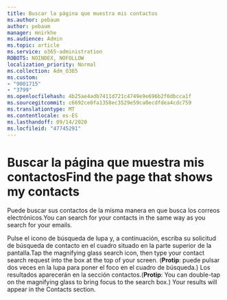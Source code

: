 ```yaml
---
title: Buscar la página que muestra mis contactos
ms.author: pebaum
author: pebaum
manager: mnirkhe
ms.audience: Admin
ms.topic: article
ms.service: o365-administration
ROBOTS: NOINDEX, NOFOLLOW
localization_priority: Normal
ms.collection: Adm_O365
ms.custom:
- "9001715"
- "3799"
ms.openlocfilehash: 4b25ae4adb7411d721c4749e9e696b2f0dbcca1f
ms.sourcegitcommit: c6692ce0fa1358ec3529e59ca0ecdfdea4cdc759
ms.translationtype: MT
ms.contentlocale: es-ES
ms.lasthandoff: 09/14/2020
ms.locfileid: "47745291"
---
```

# <a name="find-the-page-that-shows-my-contacts"></a><span data-ttu-id="0340b-102">Buscar la página que muestra mis contactos</span><span class="sxs-lookup"><span data-stu-id="0340b-102">Find the page that shows my contacts</span></span>

<span data-ttu-id="0340b-103">Puede buscar sus contactos de la misma manera en que busca los correos electrónicos.</span><span class="sxs-lookup"><span data-stu-id="0340b-103">You can search for your contacts in the same way as you search for your emails.</span></span>
 
<span data-ttu-id="0340b-104">Pulse el icono de búsqueda de lupa y, a continuación, escriba su solicitud de búsqueda de contacto en el cuadro situado en la parte superior de la pantalla.</span><span class="sxs-lookup"><span data-stu-id="0340b-104">Tap the magnifying glass search icon, then type your contact search request into the box at the top of your screen.</span></span> <span data-ttu-id="0340b-105">(**Protip**: puede pulsar dos veces en la lupa para poner el foco en el cuadro de búsqueda.) Los resultados aparecerán en la sección contactos.</span><span class="sxs-lookup"><span data-stu-id="0340b-105">(**Protip**: You can double-tap on the magnifying glass to bring focus to the search box.) Your results will appear in the Contacts section.</span></span>
